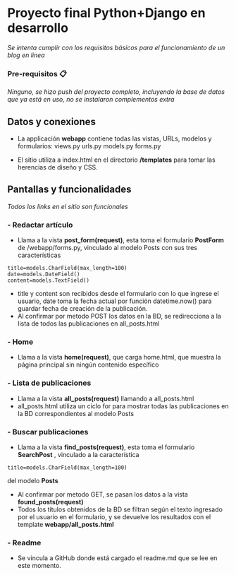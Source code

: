 # Proyecto final Python+Django en desarrollo

_Se intenta cumplir con los requisitos básicos para el funcionamiento de un blog en linea_


### Pre-requisitos 📋

_Ninguno, se hizo push del proyecto completo, incluyendo la base de datos que ya está en uso, no se instalaron complementos extra_

## Datos y conexiones

- La applicación **webapp** contiene todas las vistas, URLs, modelos y formularios:
views.py
urls.py
models.py
forms.py

- El sitio utiliza a index.html en el directorio **/templates** para tomar las herencias de diseño y CSS.

## Pantallas y funcionalidades
_Todos los links en el sitio son funcionales_

### - Redactar artículo
* Llama a la vista **post_form(request)**, esta toma el formulario **PostForm** de /webapp/forms.py, vinculado al modelo Posts con sus tres características
```
title=models.CharField(max_length=100)
date=models.DateField()
content=models.TextField()
```
* title y content son recibidos desde el formulario con lo que ingrese el usuario, date toma la fecha actual por función datetime.now() para guardar fecha de creación de la publicación.
* Al confirmar por metodo POST los datos en la BD, se redirecciona a la lista de todos las publicaciones en all_posts.html

### - Home
* Llama a la vista **home(request)**, que carga home.html, que muestra la página principal sin ningún contenido específico

### - Lista de publicaciones
* Llama a la vista **all_posts(request)** llamando a all_posts.html
* all_posts.html utiliza un ciclo for para mostrar todas las publicaciones en la BD correspondientes al modelo Posts

### - Buscar publicaciones
* Llama a la vista **find_posts(request)**, esta toma el formulario **SearchPost** , vinculado a la característica 
```
title=models.CharField(max_length=100)
```
del modelo **Posts**
* Al confirmar por metodo GET, se pasan los datos a la vista **found_posts(request)**
* Todos los títulos obtenidos de la BD se filtran según el texto ingresado por el usuario en el formulario, y se devuelve los resultados con el template **webapp/all_posts.html**

### - Readme
* Se vincula a GitHub donde está cargado el readme.md que se lee en este momento.
